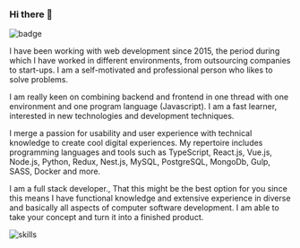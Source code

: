 ### Hi there 👋

![badge](https://cr-ss-service.azurewebsites.net/api/ScreenShot?widget=summary&username=krabaton&badges=2)

I have been working with web development since 2015, the period during which I have worked in different environments, from outsourcing companies to start-ups. I am a self-motivated and professional person who likes to solve problems.

I am really keen on combining backend and frontend in one thread with one environment and one program language (Javascript). I am a fast learner, interested in new technologies and development techniques.

I merge a passion for usability and user experience with technical knowledge to create cool digital experiences. My repertoire includes programming languages and tools such as TypeScript, React.js, Vue.js, Node.js, Python, Redux,  Nest.js, MySQL, PostgreSQL, MongoDb, Gulp, SASS, Docker and more.

I am a full stack developer., That this might be the best option for you since this means I have functional knowledge and extensive experience in diverse and basically all aspects of computer software development. I am able to take your concept and turn it into a finished product.

![skills](https://cr-skills-chart-widget.azurewebsites.net/api/api?username=krabaton)

<!--
**Krabaton/Krabaton** is a ✨ _special_ ✨ repository because its `README.md` (this file) appears on your GitHub profile.

Here are some ideas to get you started:

- 🔭 I’m currently working on ...
- 🌱 I’m currently learning ...
- 👯 I’m looking to collaborate on ...
- 🤔 I’m looking for help with ...
- 💬 Ask me about ...
- 📫 How to reach me: ...
- 😄 Pronouns: ...
- ⚡ Fun fact: ...
-->
